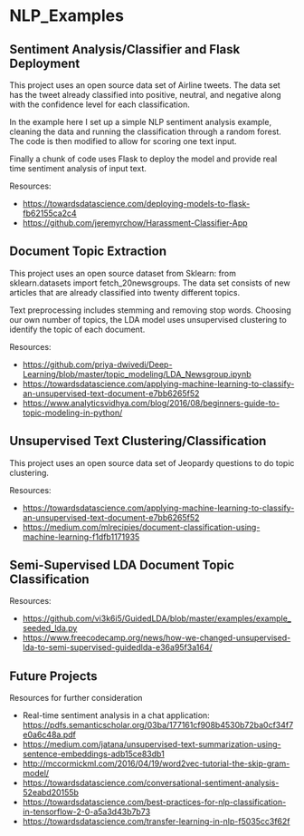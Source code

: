 # NLP_Examples
 
## Sentiment Analysis/Classifier and Flask Deployment

This project uses an open source data set of Airline tweets. The data set has the tweet already classified into positive, neutral, and negative along with the confidence level for each classification. 

In the example here I set up a simple NLP sentiment analysis example, cleaning the data and running the classification through a random forest. The code is then modified to allow for scoring one text input. 

Finally a chunk of code uses Flask to deploy the model and provide real time sentiment analysis of input text. 

Resources:
- https://towardsdatascience.com/deploying-models-to-flask-fb62155ca2c4
- https://github.com/jeremyrchow/Harassment-Classifier-App

## Document Topic Extraction

This project uses an open source dataset from Sklearn: from sklearn.datasets import fetch_20newsgroups. The data set consists of new articles that are already classified into twenty different topics. 

Text preprocessing includes stemming and removing stop words. Choosing our own number of topics, the LDA model uses unsupervised clustering to identify the topic of each document.

Resources:
- https://github.com/priya-dwivedi/Deep-Learning/blob/master/topic_modeling/LDA_Newsgroup.ipynb
- https://towardsdatascience.com/applying-machine-learning-to-classify-an-unsupervised-text-document-e7bb6265f52
- https://www.analyticsvidhya.com/blog/2016/08/beginners-guide-to-topic-modeling-in-python/


## Unsupervised Text Clustering/Classification

This project uses an open source data set of Jeopardy questions to do topic clustering. 

Resources: 
- https://towardsdatascience.com/applying-machine-learning-to-classify-an-unsupervised-text-document-e7bb6265f52
- https://medium.com/mlrecipies/document-classification-using-machine-learning-f1dfb1171935

## Semi-Supervised LDA Document Topic Classification

Resources:
- https://github.com/vi3k6i5/GuidedLDA/blob/master/examples/example_seeded_lda.py
- https://www.freecodecamp.org/news/how-we-changed-unsupervised-lda-to-semi-supervised-guidedlda-e36a95f3a164/

## Future Projects

Resources for further consideration
- Real-time sentiment analysis in a chat application: https://pdfs.semanticscholar.org/03ba/177161cf908b4530b72ba0cf34f7e0a6c48a.pdf
- https://medium.com/jatana/unsupervised-text-summarization-using-sentence-embeddings-adb15ce83db1
- http://mccormickml.com/2016/04/19/word2vec-tutorial-the-skip-gram-model/
- https://towardsdatascience.com/conversational-sentiment-analysis-52eabd20155b
- https://towardsdatascience.com/best-practices-for-nlp-classification-in-tensorflow-2-0-a5a3d43b7b73
- https://towardsdatascience.com/transfer-learning-in-nlp-f5035cc3f62f
